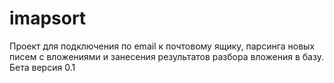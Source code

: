 # imapsort
Проект для подключения по email к почтовому ящику, парсинга новых писем с вложениями 
и занесения результатов разбора вложения в базу. Бета версия 0.1
